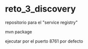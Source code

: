# reto_3_discovery
repositorio para el "service registry"

mvn package

ejecutar por el puerto 8761 por defecto
